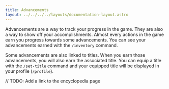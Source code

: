 ```yaml
---
title: Advancements
layout: ../../../../layouts/documentation-layout.astro
---
```


Advancements are a way to track your progress in the game. They are also a way to show off your accomplishments. Almost every actions in the game earn you progress towards some advancements. You can see your advancements earned with the `/inventory` command.

Some advancements are also linked to titles. When you earn those advancements, you will also earn the associated title. You can equip a title with the `/set-title` command and your equipped title will be displayed in your profile (`/profile`).

// TODO: Add a link to the encyclopedia page
